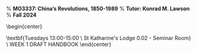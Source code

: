 % **MO3337: China’s Revolutions, 1850-1989**
% **Tutor: Konrad M. Lawson**
% **Fall 2024**

\begin{center}

 \textbf{Tuesdays 13:00-15:00
\\ St Katharine's Lodge 0.02 - Seminar Room}
\\ WEEK 1 DRAFT HANDBOOK
\end{center}


